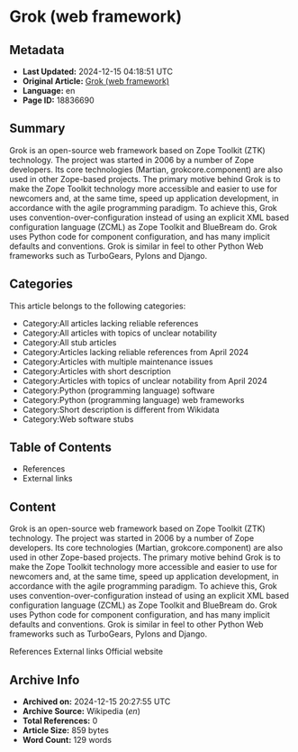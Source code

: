 # Grok (web framework)

## Metadata
- **Last Updated:** 2024-12-15 04:18:51 UTC
- **Original Article:** [Grok (web framework)](https://en.wikipedia.org/wiki/Grok_(web_framework))
- **Language:** en
- **Page ID:** 18836690

## Summary
Grok is an open-source web framework based on Zope Toolkit (ZTK) technology. The project was started in 2006 by a number of Zope developers. Its core technologies (Martian, grokcore.component) are also used in other Zope-based projects.
The primary motive behind Grok is to make the Zope Toolkit technology more accessible and easier to use for newcomers and, at the same time, speed up application development, in accordance with the agile programming paradigm.
To achieve this, Grok uses convention-over-configuration instead of using an explicit XML based configuration language (ZCML) as Zope Toolkit and BlueBream do. Grok uses Python code for component configuration, and has many implicit defaults and conventions. Grok is similar in feel to other Python Web frameworks such as TurboGears, Pylons and Django.

## Categories
This article belongs to the following categories:

- Category:All articles lacking reliable references
- Category:All articles with topics of unclear notability
- Category:All stub articles
- Category:Articles lacking reliable references from April 2024
- Category:Articles with multiple maintenance issues
- Category:Articles with short description
- Category:Articles with topics of unclear notability from April 2024
- Category:Python (programming language) software
- Category:Python (programming language) web frameworks
- Category:Short description is different from Wikidata
- Category:Web software stubs

## Table of Contents

- References
- External links

## Content

Grok is an open-source web framework based on Zope Toolkit (ZTK) technology. The project was started in 2006 by a number of Zope developers. Its core technologies (Martian, grokcore.component) are also used in other Zope-based projects.
The primary motive behind Grok is to make the Zope Toolkit technology more accessible and easier to use for newcomers and, at the same time, speed up application development, in accordance with the agile programming paradigm.
To achieve this, Grok uses convention-over-configuration instead of using an explicit XML based configuration language (ZCML) as Zope Toolkit and BlueBream do. Grok uses Python code for component configuration, and has many implicit defaults and conventions. Grok is similar in feel to other Python Web frameworks such as TurboGears, Pylons and Django.

References
External links
Official website

## Archive Info
- **Archived on:** 2024-12-15 20:27:55 UTC
- **Archive Source:** Wikipedia (_en_)
- **Total References:** 0
- **Article Size:** 859 bytes
- **Word Count:** 129 words
